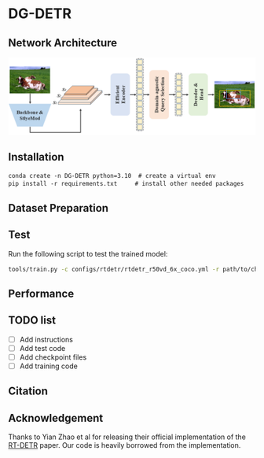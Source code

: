 # DG-DETR

## Network Architecture
<img src = "./figs/architecture.png"> 

## Installation
```
conda create -n DG-DETR python=3.10  # create a virtual env
pip install -r requirements.txt     # install other needed packages
```

## Dataset Preparation

## Test

Run the following script to test the trained model:

```sh
tools/train.py -c configs/rtdetr/rtdetr_r50vd_6x_coco.yml -r path/to/checkpoint --test-only
```

## Performance

## TODO list
- [ ] Add instructions
- [ ] Add test code
- [ ] Add checkpoint files
- [ ] Add training code

## Citation

## Acknowledgement
Thanks to Yian Zhao et al for releasing their official implementation of the [RT-DETR](https://openaccess.thecvf.com/content/CVPR2024/html/Zhao_DETRs_Beat_YOLOs_on_Real-time_Object_Detection_CVPR_2024_paper.html) paper. Our code is heavily borrowed from the implementation.
